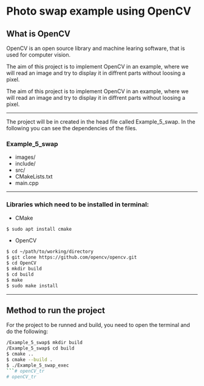 # Photo swap example using OpenCV

## What is OpenCV

OpenCV is an open source library and machine learing software, that is used for computer vision.

The aim of this project is to implement OpenCV in an example, where we will read an image and try to display it in diffrent parts without loosing a pixel.

The aim of this project is to implement OpenCV in an example, where we will read an image and try to display it in diffrent parts without loosing a pixel.


---

The project will be in created in the head file called Example_5_swap. In the following you can see the dependencies of the files.


### Example_5_swap
* images/
* include/
* src/ 
* CMakeLists.txt
* main.cpp

---

### Libraries which need to be installed in terminal:

* CMake
```bash
$ sudo apt install cmake
```
* OpenCV
```bash
$ cd ~/path/to/working/directory
$ git clone https://github.com/opencv/opencv.git
$ cd OpenCV
$ mkdir build
$ cd build
$ make
$ sudo make install
```

---

## Method to run the project
For the project to be runned and build, you need to open the terminal and do the following:

```bash
/Example_5_swap$ mkdir build
/Example_5_swap$ cd build
$ cmake ..
$ cmake --build .
$ ./Example_5_swap_exec
```# openCV_tr
# openCV_tr

